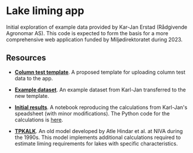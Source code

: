 # Lake liming app

Initial exploration of example data provided by Kar-Jan Erstad (Rådgivende Agronomar AS). This code is expected to form the basis for a more comprehensive web application funded by Miljødirektoratet during 2023.

## Resources

 * **[Column test template](./data/liming_app_data_template_v1-0.xlsx)**. A proposed template for uploading column test data to the app.
 
 * **[Example dataset](./data/liming_app_test_data.xlsx)**. An example dataset from Karl-Jan transferred to the new template.
 
 * **[Initial results](./code/liming.ipynb)**. A notebook reproducing the calculations from Karl-Jan's speadsheet (with minor modifications). The Python code for the calculations is [here](./code/liming.py).
 
 * **[TPKALK](https://niva.brage.unit.no/niva-xmlui/handle/11250/208709)**. An old model developed by Atle Hindar et al. at NIVA during the 1990s. This model implements additional calculations required to estimate liming requirements for lakes with specific characteristics.
